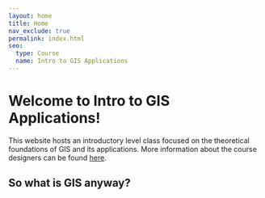 ```yaml
---
layout: home
title: Home
nav_exclude: true
permalink: index.html
seo:
  type: Course
  name: Intro to GIS Applications
---
```


# Welcome to Intro to GIS Applications!

This website hosts an introductory level class focused on the theoretical foundations of GIS and its applications. More information about the course designers can be found [here](about.md).

## So what is GIS anyway?
